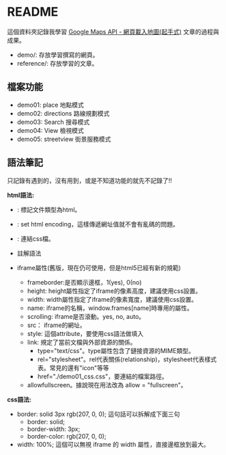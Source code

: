 # README

這個資料夾記錄我學習 [Google Maps API - 網頁載入地圖(起手式)](https://www.oxxostudio.tw/articles/201707/google-maps-1.html) 文章的過程與成果。

- demo/: 存放學習撰寫的網頁。
- reference/: 存放學習的文章。

## 檔案功能

- demo01: place 地點模式
- demo02: directions 路線規劃模式
- demo03: Search 搜尋模式
- demo04: View 檢視模式
- demo05: streetview 街景服務模式

## 語法筆記

只記錄有遇到的，沒有用到，或是不知道功能的就先不記錄了!!

**html語法:**

- <!DOCTYPE html>: 標記文件類型為html。
- <meta charset="UTF-8">: set html encoding，這樣傳遞網址值就不會有亂碼的問題。
- <link type="text/css" rel="Stylesheet" href="./demo01_css.css">: 連結css檔。

- 註解語法 <!-- 這是註解語法 -->

- iframe屬性(舊版，現在仍可使用，但是html5已經有新的規範)
  - frameborder:是否顯示邊框，1(yes), 0(no)
  - height: height屬性指定了iframe的像素高度，建議使用css設置。
  - width: width屬性指定了iframe的像素寬度，建議使用css設置。
  - name: iframe的名稱，window.frames[name]時專用的屬性。
  - scrolling: iframe是否滾動。yes, no, auto。
  - src： iframe的網址。
  - style: 這個attribute，要使用css語法做填入
  - link: 規定了當前文檔與外部資源的關係。
    - type="text/css"。type屬性包含了鏈接資源的MIME類型。
    - rel="stylesheet"。rel代表關係(relationship)，stylesheet代表樣式表。常見的還有"icon"等等
    - href="./demo01_css.css"，要連結的檔案路徑。
  - allowfullscreen。據說現在用法改為 allow = "fullscreen"。

**css語法:**

- border: solid 3px rgb(207, 0, 0); 這句話可以拆解成下面三句
  - border: solid;
  - border-width: 3px;
  - border-color: rgb(207, 0, 0);
- width: 100%; 這個可以無視 iframe 的 width 屬性，直接邊框放到最大。

